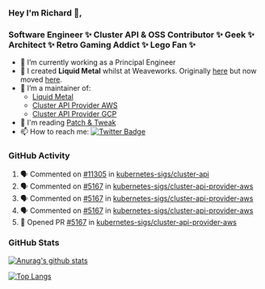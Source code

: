### Hey I'm Richard 👋, 

<h3 align="left">Software Engineer ✨ Cluster API & OSS Contributor ✨ Geek ✨ Architect ✨ Retro Gaming Addict ✨ Lego Fan ✨</h3>

- 🔭 I’m currently working as a Principal Engineer
- 📯 I created **Liquid Metal** whilst at Weaveworks. Originally [here](https://github.com/weaveworks-liquidmetal) but now moved [here](https://github.com/liquidmetal-dev).
- 👯 I’m a maintainer of:
  -  [Liquid Metal](https://github.com/liquidmetal-dev)
  -  [Cluster API Provider AWS](https://github.com/kubernetes-sigs/cluster-api-provider-aws)
  -  [Cluster API Provider GCP](https://github.com/kubernetes-sigs/cluster-api-provider-gcp)
- 💬 I'm reading [Patch & Tweak](https://bjooks.com/products/patch-tweak-exploring-modular-synthesis)
- 📫 How to reach me: [![Twitter Badge](https://img.shields.io/badge/-@fruit_case-00acee?style=flat&logo=Twitter&logoColor=white)](https://twitter.com/intent/follow?screen_name=fruit_case "Follow on Twitter")

### GitHub Activity 

<!--START_SECTION:activity-->
1. 🗣 Commented on [#11305](https://github.com/kubernetes-sigs/cluster-api/pull/11305#issuecomment-2422497513) in [kubernetes-sigs/cluster-api](https://github.com/kubernetes-sigs/cluster-api)
2. 🗣 Commented on [#5167](https://github.com/kubernetes-sigs/cluster-api-provider-aws/pull/5167#issuecomment-2422494971) in [kubernetes-sigs/cluster-api-provider-aws](https://github.com/kubernetes-sigs/cluster-api-provider-aws)
3. 🗣 Commented on [#5167](https://github.com/kubernetes-sigs/cluster-api-provider-aws/pull/5167#issuecomment-2422466555) in [kubernetes-sigs/cluster-api-provider-aws](https://github.com/kubernetes-sigs/cluster-api-provider-aws)
4. 🗣 Commented on [#5167](https://github.com/kubernetes-sigs/cluster-api-provider-aws/pull/5167#issuecomment-2422465561) in [kubernetes-sigs/cluster-api-provider-aws](https://github.com/kubernetes-sigs/cluster-api-provider-aws)
5. 💪 Opened PR [#5167](https://github.com/kubernetes-sigs/cluster-api-provider-aws/pull/5167) in [kubernetes-sigs/cluster-api-provider-aws](https://github.com/kubernetes-sigs/cluster-api-provider-aws)
<!--END_SECTION:activity-->

### GitHub Stats

[![Anurag's github stats](https://github-readme-stats.vercel.app/api?username=richardcase&count_private=true&show_icons=true)](https://github.com/anuraghazra/github-readme-stats)

[![Top Langs](https://github-readme-stats.vercel.app/api/top-langs/?username=richardcase&hide=html&layout=compact)](https://github.com/anuraghazra/github-readme-stats)
